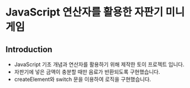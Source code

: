 # JavaScript 연산자를 활용한 자판기 미니 게임

## Introduction
- JavaScript 기초 개념과 연산자를 활용하기 위해 제작한 토이 프로젝트 입니다.
- 자판기에 넣은 금액이 충분할 때만 음료가 반환되도록 구현했습니다.
- createElement와 switch 문을 이용하여 로직을 구현했습니다.